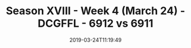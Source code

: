 ---
title: Season XVIII - Week 4 (March 24) - DCGFFL - 6912 vs 6911
teams_score:
- team: 6912
  score: 45
- team: 6911
  score: 28
mvp: Pete Dickos (Purple), Eric Green (Red)
game-ball: ''
sportsperson: ''
season: 16
week: 4
date: '2019-03-24T11:19:49'
pageid: season-xviii-march-24-week-4-6912-vs-6911
---